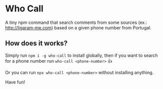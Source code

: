 # Who Call

A tiny npm command that search comments from some sources (ex.: http://ligaram-me.com) based on a given phone number from Portugal.

## How does it works?

Simply run `npm i -g who-call` to install globally, then if you want to search for a phone number run `who-call <phone-number>` 👍

Or you can run `npx who-call <phone-number>` without installing anything.

Have fun!
